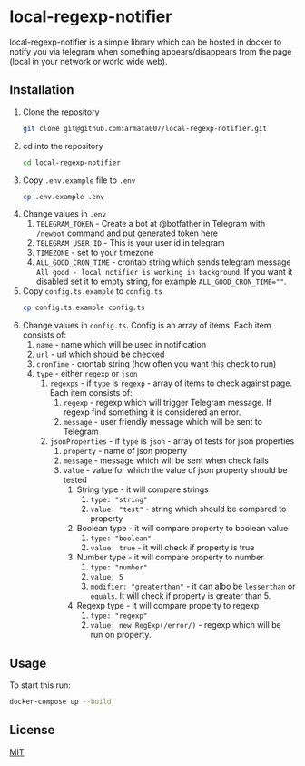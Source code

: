 # local-regexp-notifier

local-regexp-notifier is a simple library which can be hosted in docker to notify you via telegram when something appears/disappears from the page (local in your network or world wide web).

## Installation

1. Clone the repository
   ```bash
   git clone git@github.com:armata007/local-regexp-notifier.git
   ```
1. cd into the repository
   ```bash
   cd local-regexp-notifier
   ```
1. Copy `.env.example` file to `.env`
   ```bash
   cp .env.example .env
   ```
1. Change values in `.env`
   1. `TELEGRAM_TOKEN` - Create a bot at @botfather in Telegram with `/newbot` command and put generated token here
   1. `TELEGRAM_USER_ID` - This is your user id in telegram
   2. `TIMEZONE` - set to your timezone
   3. `ALL_GOOD_CRON_TIME` - crontab string which sends telegram message `All good - local notifier is working in background`. If you want it disabled set it to empty string, for example `ALL_GOOD_CRON_TIME=""`.
2. Copy `config.ts.example` to `config.ts`
   ```bash
   cp config.ts.example config.ts
   ```
3. Change values in `config.ts`. Config is an array of items. Each item consists of:
   1. `name` - name which will be used in notification
   2. `url` - url which should be checked
   3. `cronTime` - crontab string (how often you want this check to run)
   4. `type` - either `regexp` or `json`
      1. `regexps` - if `type` is `regexp` - array of items to check against page. Each item consists of:
         1. `regexp` - regexp which will trigger Telegram message. If regexp find something it is considered an error.
         2. `message` - user friendly message which will be sent to Telegram
      2. `jsonProperties` - if `type` is `json` - array of tests for json properties
         1. `property` - name of json property
         2. `message` - message which will be sent when check fails
         3. `value` - value for which the value of json property should be tested
            1. String type - it will compare strings
               1. `type: "string"`
               2. `value: "test"` - string which should be compared to property
            2. Boolean type - it will compare property to boolean value
               1. `type: "boolean"`
               2. `value: true` - it will check if property is true
            3. Number type - it will compare property to number
               1. `type: "number"`
               2. `value: 5`
               3. `modifier: "greaterthan"` - it can albo be `lesserthan` or `equals`. It will check if property is greater than 5.
            4. Regexp type - it will compare property to regexp
               1. `type: "regexp"`
               2. `value: new RegExp(/error/)` - regexp which will be run on property.
## Usage

To start this run:

```bash
docker-compose up --build
```

## License

[MIT](https://choosealicense.com/licenses/mit/)
